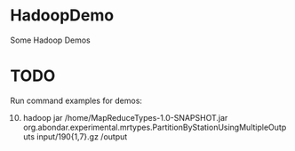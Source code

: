 # HadoopDemo
Some Hadoop Demos




# TODO

Run command examples for demos:



10) hadoop jar /home/MapReduceTypes-1.0-SNAPSHOT.jar org.abondar.experimental.mrtypes.PartitionByStationUsingMultipleOutputs input/190{1,7}.gz /output
